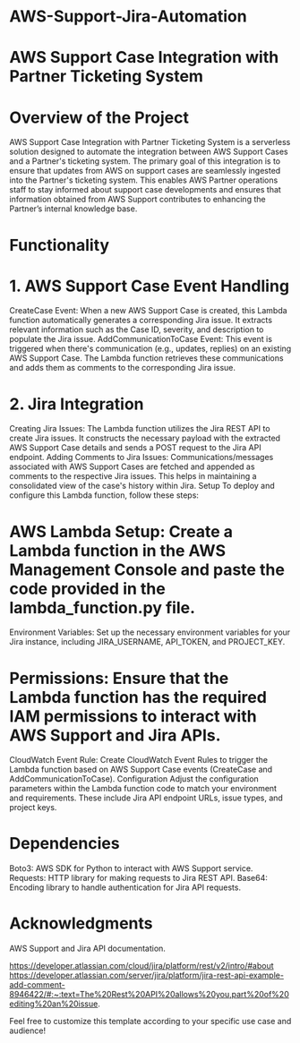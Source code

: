 # AWS-Support-Jira-Automation

# AWS Support Case Integration with Partner Ticketing System

# Overview of the Project
AWS Support Case Integration with Partner Ticketing System is a serverless solution designed to automate the integration between AWS Support Cases and a Partner's ticketing system. The primary goal of this integration is to ensure that updates from AWS on support cases are seamlessly ingested into the Partner's ticketing system. This enables AWS Partner operations staff to stay informed about support case developments and ensures that information obtained from AWS Support contributes to enhancing the Partner’s internal knowledge base.

# Functionality
# 1. AWS Support Case Event Handling
CreateCase Event: When a new AWS Support Case is created, this Lambda function automatically generates a corresponding Jira issue. It extracts relevant information such as the Case ID, severity, and description to populate the Jira issue.
AddCommunicationToCase Event: This event is triggered when there's communication (e.g., updates, replies) on an existing AWS Support Case. The Lambda function retrieves these communications and adds them as comments to the corresponding Jira issue.

# 2. Jira Integration
Creating Jira Issues: The Lambda function utilizes the Jira REST API to create Jira issues. It constructs the necessary payload with the extracted AWS Support Case details and sends a POST request to the Jira API endpoint.
Adding Comments to Jira Issues: Communications/messages associated with AWS Support Cases are fetched and appended as comments to the respective Jira issues. This helps in maintaining a consolidated view of the case's history within Jira.
Setup
To deploy and configure this Lambda function, follow these steps:

# AWS Lambda Setup: Create a Lambda function in the AWS Management Console and paste the code provided in the lambda_function.py file.
Environment Variables: Set up the necessary environment variables for your Jira instance, including JIRA_USERNAME, API_TOKEN, and PROJECT_KEY.

# Permissions: Ensure that the Lambda function has the required IAM permissions to interact with AWS Support and Jira APIs.
CloudWatch Event Rule: Create CloudWatch Event Rules to trigger the Lambda function based on AWS Support Case events (CreateCase and AddCommunicationToCase).
Configuration
Adjust the configuration parameters within the Lambda function code to match your environment and requirements. These include Jira API endpoint URLs, issue types, and project keys.

# Dependencies
Boto3: AWS SDK for Python to interact with AWS Support service.
Requests: HTTP library for making requests to Jira REST API.
Base64: Encoding library to handle authentication for Jira API requests.


# Acknowledgments
AWS Support and Jira API documentation.

https://developer.atlassian.com/cloud/jira/platform/rest/v2/intro/#about
https://developer.atlassian.com/server/jira/platform/jira-rest-api-example-add-comment-8946422/#:~:text=The%20Rest%20API%20allows%20you,part%20of%20editing%20an%20issue.



Feel free to customize this template according to your specific use case and audience!

